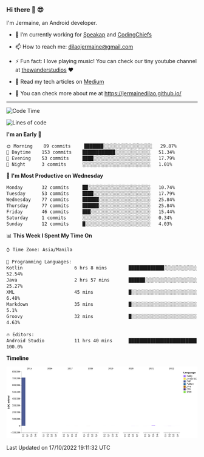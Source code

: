 ### Hi there 👋 😎
I'm Jermaine, an Android developer.

- 🔭 I’m currently working for [Speakap](https://www.speakap.com/) and [CodingChiefs](https://codingchiefs.com/en/)

- 📫 How to reach me: dilaojermaine@gmail.com

- ⚡ Fun fact: I love playing music! You can check our tiny youtube channel at [thewanderstudios](https://www.youtube.com/thewanderstudios) ♥️

- 📖 Read my tech articles on [Medium](https://jermainedilao.medium.com/)

- 👀 You can check more about me at https://jermainedilao.github.io/

<!--
**jermainedilao/jermainedilao** is a ✨ _special_ ✨ repository because its `README.md` (this file) appears on your GitHub profile.

Here are some ideas to get you started:

- 🔭 I’m currently working on ...
- 🌱 I’m currently learning ...
- 👯 I’m looking to collaborate on ...
- 🤔 I’m looking for help with ...
- 💬 Ask me about ...
- 📫 How to reach me: ...
- 😄 Pronouns: ...
- ⚡ Fun fact: ...
-->

-------

<!--START_SECTION:waka-->
![Code Time](http://img.shields.io/badge/Code%20Time-46%20hrs%207%20mins-blue)

![Lines of code](https://img.shields.io/badge/From%20Hello%20World%20I%27ve%20Written-723%20Thousand%20lines%20of%20code-blue)

**I'm an Early 🐤** 

```text
🌞 Morning    89 commits     ███████░░░░░░░░░░░░░░░░░░   29.87% 
🌆 Daytime    153 commits    ████████████░░░░░░░░░░░░░   51.34% 
🌃 Evening    53 commits     ████░░░░░░░░░░░░░░░░░░░░░   17.79% 
🌙 Night      3 commits      ░░░░░░░░░░░░░░░░░░░░░░░░░   1.01%

```
📅 **I'm Most Productive on Wednesday** 

```text
Monday       32 commits     ██░░░░░░░░░░░░░░░░░░░░░░░   10.74% 
Tuesday      53 commits     ████░░░░░░░░░░░░░░░░░░░░░   17.79% 
Wednesday    77 commits     ██████░░░░░░░░░░░░░░░░░░░   25.84% 
Thursday     77 commits     ██████░░░░░░░░░░░░░░░░░░░   25.84% 
Friday       46 commits     ███░░░░░░░░░░░░░░░░░░░░░░   15.44% 
Saturday     1 commits      ░░░░░░░░░░░░░░░░░░░░░░░░░   0.34% 
Sunday       12 commits     █░░░░░░░░░░░░░░░░░░░░░░░░   4.03%

```


📊 **This Week I Spent My Time On** 

```text
⌚︎ Time Zone: Asia/Manila

💬 Programming Languages: 
Kotlin                   6 hrs 8 mins        █████████████░░░░░░░░░░░░   52.54% 
Java                     2 hrs 57 mins       ██████░░░░░░░░░░░░░░░░░░░   25.27% 
XML                      45 mins             █░░░░░░░░░░░░░░░░░░░░░░░░   6.48% 
Markdown                 35 mins             █░░░░░░░░░░░░░░░░░░░░░░░░   5.1% 
Groovy                   32 mins             █░░░░░░░░░░░░░░░░░░░░░░░░   4.63%

🔥 Editors: 
Android Studio           11 hrs 40 mins      █████████████████████████   100.0%

```

**Timeline**

![Chart not found](https://raw.githubusercontent.com/jermainedilao/jermainedilao/main/charts/bar_graph.png) 


 Last Updated on 17/10/2022 19:11:32 UTC
<!--END_SECTION:waka-->

